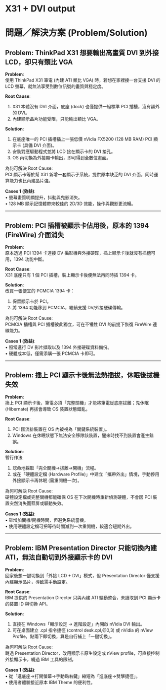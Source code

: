 # X31 + DVI output

# 問題／解決方案 (Problem/Solution)

## Problem: ThinkPad X31 想要輸出高畫質 DVI 到外接 LCD，卻只有類比 VGA

**Problem**:  
使用 ThinkPad X31 筆電 (內建 ATI 類比 VGA) 時，若想在家裡接一台支援 DVI 的 LCD 螢幕，就無法享受到數位訊號的畫質與穩定度。

**Root Cause**:  
1. X31 本體沒有 DVI 介面，底座 (dock) 也僅提供一組標準 PCI 插槽，沒有額外的 DVI。  
2. 內建顯示晶片功能受限，只能輸出類比 VGA。

**Solution**:  
1. 在底座唯一的 PCI 插槽插上一張低價 nVidia FX5200 (128 MB RAM) PCI 顯示卡 (具備 DVI 介面)。  
2. 安裝對應驅動程式並將 LCD 接在顯示卡的 DVI 接孔。  
3. OS 內切換為外接顯卡輸出，即可得到全數位畫面。  

為何可解決 Root Cause:  
PCI 顯示卡等於幫 X31 新增一套顯示子系統，提供原本缺乏的 DVI 介面，同時運算能力也比內建晶片強。

**Cases 1 (效益)**:  
• 螢幕畫質明顯提升，抖動與鬼影消失。  
• 128 MB 顯示記憶體帶來較佳的 2D/3D 效能，操作與觀影更流暢。  

---

## Problem: PCI 插槽被顯示卡佔用後，原本的 1394 (FireWire) 介面消失

**Problem**:  
原本透過 PCI 1394 卡連接 DV 攝影機與外接硬碟，插上顯示卡後就沒有插槽可用，1394 功能中斷。

**Root Cause**:  
X31 底座只有 1 個 PCI 插槽，裝上顯示卡後便無法再同時插 1394 卡。

**Solution**:  
改買一張便宜的 PCMCIA 1394 卡：  
1. 保留顯示卡於 PCI。  
2. 將 1394 功能移到 PCMCIA，繼續支援 DV/外接硬碟傳輸。  

為何可解決 Root Cause:  
PCMCIA 插槽與 PCI 插槽彼此獨立，可在不犧牲 DVI 的前提下恢復 FireWire 連線能力。

**Cases 1 (效益)**:  
• 照常進行 DV 影片擷取以及 1394 外接硬碟資料備份。  
• 硬體成本低，僅需添購一張 PCMCIA 卡即可。

---

## Problem: 插上 PCI 顯示卡後無法熱插拔，休眠後拔機失效

**Problem**:  
換上 PCI 顯示卡後，筆電必須「完整關機」才能將筆電從底座拔離；先休眠 (Hibernate) 再拔會導致 OS 裝置狀態錯亂。

**Root Cause**:  
1. PCI 匯流排裝置在 OS 內被視為「關鍵系統裝置」。  
2. Windows 在休眠狀態下無法安全移除該裝置，醒來時找不到裝置會產生錯誤。  

**Solution**:  
暫行作法  
1. 認命地採取「完全關機→拔離→開機」流程。  
2. 或在「硬體設定檔 (Hardware Profile)」中建立「攜帶外出」情境，手動停用外接顯示卡再休眠 (需重開機一次)。  

為何可解決 Root Cause:  
硬體設定檔或完整關機都能確保 OS 在下次開機時重新偵測硬體，不會因 PCI 裝置突然消失而藍屏或驅動失效。

**Cases 1 (效益)**:  
• 雖增加關機/開機時間，但避免系統當機。  
• 使用硬體設定檔可把等待時間減到一次重開機，較適合短期外出。

---

## Problem: IBM Presentation Director 只能切換內建 ATI，無法自動切到外接顯示卡的 DVI

**Problem**:  
回家後想一鍵切換到「外接 LCD + DVI」模式，但 Presentation Director 僅支援內建顯示晶片，導致需手動設定。

**Root Cause**:  
IBM 提供的 Presentation Director 只與內建 ATI 驅動整合，未讀取到 PCI 顯示卡的裝置 ID 與切換 API。

**Solution**:  
1. 直接在 Windows「顯示設定 → 進階設定」內開啟 nVidia DVI 輸出。  
2. 可在桌面建立 .cpl 指令捷徑 (control desk.cpl,@0,3) 或 nVidia 的 nView Profile，點兩下即切換，算是自行補上「一鍵切換」。  

為何可解決 Root Cause:  
跳過 Presentation Director，改用顯示卡原生設定或 nView profile，可直接控制外接顯示卡，繞過 IBM 工具的限制。

**Cases 1 (效益)**:  
• 從「進底座→打開螢幕→手動點右鍵」縮短為「進底座→雙擊捷徑」。  
• 使用者體驗接近原本 IBM Theme 的便利性。